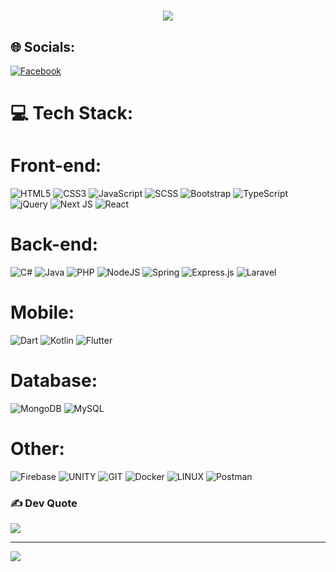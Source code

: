 <h1 align="center">
    <img src="https://readme-typing-svg.herokuapp.com/?font=Righteous&size=35&center=true&vCenter=true&width=500&height=70&duration=4000&lines=Hi+There!+👋;+I'm+JustW!;" />
</h1>


## 🌐 Socials:
[![Facebook](https://img.shields.io/badge/Facebook-%231877F2.svg?logo=Facebook&logoColor=white)](https://www.facebook.com/justW2oo3/) 

# 💻 Tech Stack:
# Front-end: 
![HTML5](https://img.shields.io/badge/html5-%23E34F26.svg?style=flat-square&logo=html5&logoColor=white)
![CSS3](https://img.shields.io/badge/css3-%231572B6.svg?style=flat-square&logo=css3&logoColor=white) 
![JavaScript](https://img.shields.io/badge/javascript-%23323330.svg?style=flat-square&logo=javascript&logoColor=%23F7DF1E)
![SCSS](https://img.shields.io/badge/SASS-hotpink.svg?style=flat-square&logo=SASS&logoColor=white)
![Bootstrap](https://img.shields.io/badge/bootstrap-%23563D7C.svg?style=flat-square&logo=bootstrap&logoColor=white)
![TypeScript](https://img.shields.io/badge/typescript-%23007ACC.svg?style=flat-squaree&logo=typescript&logoColor=white) 
![jQuery](https://img.shields.io/badge/jquery-%230769AD.svg?style=flat-square&logo=jquery&logoColor=white)
![Next JS](https://img.shields.io/badge/Next-black?style=flat-square&logo=next.js&logoColor=white) 
![React](https://img.shields.io/badge/react-%2320232a.svg?style=flat-square&logo=react&logoColor=%2361DAFB)

# Back-end:
![C#](https://img.shields.io/badge/c%23-%23239120.svg?style=flat-square&logo=c-sharp&logoColor=white) 
![Java](https://img.shields.io/badge/java-%23ED8B00.svg?style=flat-square&logo=java&logoColor=black) 
![PHP](https://img.shields.io/badge/php-%23777BB4.svg?style=flat-square&logo=php&logoColor=white) 
![NodeJS](https://img.shields.io/badge/node.js-6DA55F?style=flat-square&logo=node.js&logoColor=white)
![Spring](https://img.shields.io/badge/spring-%236DB33F.svg?style=flat-square&logo=spring&logoColor=white)
![Express.js](https://img.shields.io/badge/express.js-%23404d59.svg?style=flat-square&logo=express&logoColor=%2361DAFB) 
![Laravel](https://img.shields.io/badge/laravel-%23FF2D20.svg?style=flat-square&logo=laravel&logoColor=white) 


# Mobile:
![Dart](https://img.shields.io/badge/dart-%230175C2.svg?style=flat-square&logo=dart&logoColor=white)
![Kotlin](https://img.shields.io/badge/kotlin-%230095D5.svg?style=flat-square&logo=kotlin&logoColor=white) 
![Flutter](https://img.shields.io/badge/Flutter-%2302569B.svg?style=flat-square&logo=Flutter&logoColor=white)

# Database:
![MongoDB](https://img.shields.io/badge/MongoDB-%234ea94b.svg?style=flat-square&logo=mongodb&logoColor=white)
![MySQL](https://img.shields.io/badge/mysql-%2300f.svg?style=flat-square&logo=mysql&logoColor=white)   

# Other:
![Firebase](https://img.shields.io/badge/firebase-%23039BE5.svg?style=flat-square&logo=firebase)
![UNITY](https://img.shields.io/badge/Unity-%2320232a.svg?style=flat-square&logo=unity&logoColor=white) 
![GIT](https://img.shields.io/badge/Git-fc6d26?style=flat-square&logo=git&logoColor=white)
![Docker](https://img.shields.io/badge/docker-%230db7ed.svg?style=flat-square&logo=docker&logoColor=white)
![LINUX](https://img.shields.io/badge/Linux-FCC624?style=flat-square&logo=linux&logoColor=black)
![Postman](https://img.shields.io/badge/Postman-FF6C37?style=flat-square&logo=postman&logoColor=white)
        
### ✍️ Dev Quote
![](https://quotes-github-readme.vercel.app/api?type=horizontal&theme=radical)

---
[![](https://visitcount.itsvg.in/api?id=justW037&icon=0&color=0)](https://visitcount.itsvg.in)

<!-- Proudly created with GPRM ( https://gprm.itsvg.in ) -->
